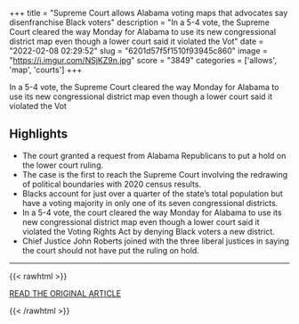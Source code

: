 +++
title = "Supreme Court allows Alabama voting maps that advocates say disenfranchise Black voters"
description = "In a 5-4 vote, the Supreme Court cleared the way Monday for Alabama to use its new congressional district map even though a lower court said it violated the Vot"
date = "2022-02-08 02:29:52"
slug = "6201d57f5f1510f93945c860"
image = "https://i.imgur.com/NSjKZ9n.jpg"
score = "3849"
categories = ['allows', 'map', 'courts']
+++

In a 5-4 vote, the Supreme Court cleared the way Monday for Alabama to use its new congressional district map even though a lower court said it violated the Vot

## Highlights

- The court granted a request from Alabama Republicans to put a hold on the lower court ruling.
- The case is the first to reach the Supreme Court involving the redrawing of political boundaries with 2020 census results.
- Blacks account for just over a quarter of the state’s total population but have a voting majority in only one of its seven congressional districts.
- In a 5-4 vote, the court cleared the way Monday for Alabama to use its new congressional district map even though a lower court said it violated the Voting Rights Act by denying Black voters a new district.
- Chief Justice John Roberts joined with the three liberal justices in saying the court should not have put the ruling on hold.

---

{{< rawhtml >}}
  <p class="article-category">
    <a target="_blank" href="https://www.nbcnews.com/politics/supreme-court/supreme-court-allows-alabama-voting-maps-advocates-say-disenfranchise-rcna15162">READ THE ORIGINAL ARTICLE</a>
  </p>
{{< /rawhtml >}}
